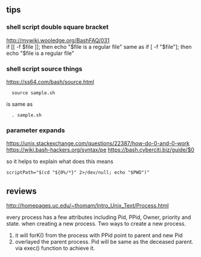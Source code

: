 ## tips
### shell script double square bracket
http://mywiki.wooledge.org/BashFAQ/031 \
if [[  -f $file  ]]; then echo "$file is a regular file"
same as
if [ -f "$file"]; then echo "$file is a regular file"
### shell script source things
https://ss64.com/bash/source.html
```
  source sample.sh
```
is same as
```
  . sample.sh
```
### parameter expands
https://unix.stackexchange.com/questions/22387/how-do-0-and-0-work 
https://wiki.bash-hackers.org/syntax/pe 
https://bash.cyberciti.biz/guide/$0 

so it helps to explain what does this means
```
scriptPath="$(cd "${0%/*}" 2>/dev/null; echo "$PWD")"
```
## reviews
http://homepages.uc.edu/~thomam/Intro_Unix_Text/Process.html 

every process has a few attributes including Pid, PPid, Owner, priority and state. when creating a new process.
Two ways to create a new process. 
1. it will forK() from the process with PPid point to parent and new Pid 
2. overlayed the parent process. Pid will be same as the deceased parent. via exec() function to achieve it. 


